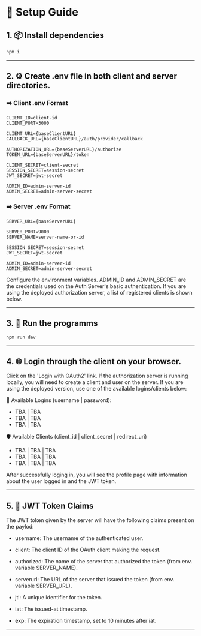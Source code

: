 # 🚀 Setup Guide

## 1. 📦 Install dependencies

```bash
npm i
```

---

## 2. ⚙️ Create .env file in both client and server directories.

### ➡️ Client .env Format

```properties
CLIENT_ID=client-id
CLIENT_PORT=3000

CLIENT_URL={baseClientURL}
CALLBACK_URL={baseClientURL}/auth/provider/callback

AUTHORIZATION_URL={baseServerURL}/authorize
TOKEN_URL={baseServerURL}/token

CLIENT_SECRET=client-secret
SESSION_SECRET=session-secret
JWT_SECRET=jwt-secret

ADMIN_ID=admin-server-id
ADMIN_SECRET=admin-server-secret
```

### ➡️ Server .env Format

```properties
SERVER_URL={baseServerURL}

SERVER_PORT=9000
SERVER_NAME=server-name-or-id

SESSION_SECRET=session-secret
JWT_SECRET=jwt-secret

ADMIN_ID=admin-server-id
ADMIN_SECRET=admin-server-secret
```

Configure the environment variables.
ADMIN_ID and ADMIN_SECRET are the credentials used on the Auth Server's basic authentication.
If you are using the deployed authorization server, a list of registered clients is shown below.

---

## 3. 🏃 Run the programms

```bash
npm run dev
```

---

## 4. 🌐 Login through the client on your browser.

Click on the 'Login with OAuth2' link. If the authorization server is running locally, you will need to create a client and user on the server. If you are using the deployed version, use one of the available logins/clients below:

👤 Available Logins (username | password):

- TBA | TBA
- TBA | TBA
- TBA | TBA

🛡️ Available Clients (client_id | client_secret | redirect_uri)

- TBA | TBA | TBA
- TBA | TBA | TBA
- TBA | TBA | TBA

After successfully loging in, you will see the profile page with information about the user logged in and the JWT token.

---

## 5. 🔐 JWT Token Claims

The JWT token given by the server will have the following claims present on the paylod:

- username: The username of the authenticated user.

- client: The client ID of the OAuth client making the request.

- authorized: The name of the server that authorized the token (from env. variable SERVER_NAME).

- serverurl: The URL of the server that issued the token (from env. variable SERVER_URL).

- jti: A unique identifier for the token.

- iat: The issued-at timestamp.

- exp: The expiration timestamp, set to 10 minutes after iat.

---
